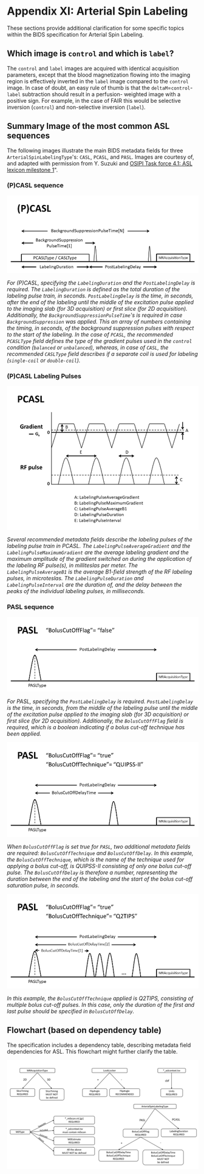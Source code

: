 # Appendix XI: Arterial Spin Labeling

These sections provide additional clarification for some specific topics within the BIDS specification for Arterial Spin Labeling.

## Which image is `control` and which is `label`?

The `control` and `label` images are acquired with identical acquisition parameters, except that the blood magnetization flowing into the imaging region is effectively inverted 
in the `label` image compared to the `control` image. In case of doubt, an easy rule of thumb is that the `deltaM`=`control`-`label` subtraction should result in a perfusion-
weighted image with a positive sign. For example, in the case of FAIR this would be selective inversion (`control`) and non-selective inversion (`label`).

## Summary Image of the most common ASL sequences

The following images illustrate the main BIDS metadata fields for three `ArterialSpinLabelingType`'s: `CASL`, `PCASL`, and `PASL`. Images are courtesy of, and adapted with 
permission from Y. Suzuki and [OSIPI Task force 4.1: ASL lexicon milestone 1](https://www.osipi.org/task-force-4-1/)".

### (P)CASL sequence

![PCASL](../04-modality-specific-files/images/asl_pcasl_sequence.png)

*For (P)CASL, specifying the `LabelingDuration` and the `PostLabelingDelay` is required. The `LabelingDuration` is defined as the total duration of the labeling pulse train, in 
seconds. `PostLabelingDelay` is the time, in seconds, after the end of the labeling until the middle of the excitation pulse applied to the imaging slab (for 3D acquisition) or 
first slice (for 2D acquisition). Additionally, the `BackgroundSuppressionPulseTime`'s is required in case `BackgroundSuppression` was applied. This an array of numbers 
containing the timing, in seconds, of the background suppression pulses with respect to the start of the labeling. In the case of `PCASL`, the recommended `PCASLType` field 
defines the type of the gradient pulses used in the `control` condition (`balanced` or `unbalanced`), whereas, in case of `CASL`, the recommended `CASLType` field describes if a 
separate coil is used for labeling (`single-coil` or `double-coil`).*

### (P)CASL Labeling Pulses

![PCASL Labeling Pulses](../04-modality-specific-files/images/asl_pcasl_labeling_pulses.png)

*Several recommended metadata fields describe the labeling pulses of the labeling pulse train in PCASL. The `LabelingPulseAverageGradient` and the `LabelingPulseMaximumGradient` 
are the average labeling gradient and the maximum amplitude of the gradient switched on during the application of the labeling RF pulse(s), in milliteslas per meter. The 
`LabelingPulseAverageB1` is the average B1-field strength of the RF labeling pulses, in microteslas. The `LabelingPulseDuration` and `LabelingPulseInterval` are the duration of, 
and the delay between the peaks of the individual labeling pulses, in milliseconds.*

### PASL sequence

![PASL without Bolus Cut-off](../04-modality-specific-files/images/asl_pasl_boluscutoff_false.png)

*For PASL, specifying the `PostLabelingDelay` is required. `PostLabelingDelay` is the time, in seconds, from the middle of the labeling pulse until the middle of 
the excitation pulse applied to the imaging slab (for 3D acquisition) or first slice (for 2D acquisition). Additionally, the `BolusCutOffFlag` field is required, which is a 
boolean indicating if a bolus cut-off technique has been applied.*

![PASL QUIPSSII](../04-modality-specific-files/images/asl_pasl_boluscutoff_true_quipssII.png)

*When `BolusCutOffFlag` is set true for `PASL`, two additional metadata fields are required: `BolusCutOffTechnique` and `BolusCutOffDelay`. In this example, the 
`BolusCutOffTechnique`, which is the name of the technique used for applying a bolus cut-off, is QUIPSS-II consisting of only one bolus cut-off pulse. The `BolusCutOffDelay` is 
therefore a number, representing the duration between the end of the labeling and the start of the bolus cut-off saturation pulse, in seconds.*

![PASL Q2TIPS](../04-modality-specific-files/images/asl_pasl_boluscutoff_true_q2tips.png)

*In this example, the `BolusCutOffTechnique` applied is Q2TIPS, consisting of multiple bolus cut-off pulses. In this case, only the duration of the first and last pulse should 
be specified in `BolusCutOffDelay`.*

## Flowchart (based on dependency table)

The specification includes a dependency table, describing metadata field dependencies for ASL. This flowchart might further clarify the table.

![ASL Flowchart](../04-modality-specific-files/images/asl_flowchart.png)
